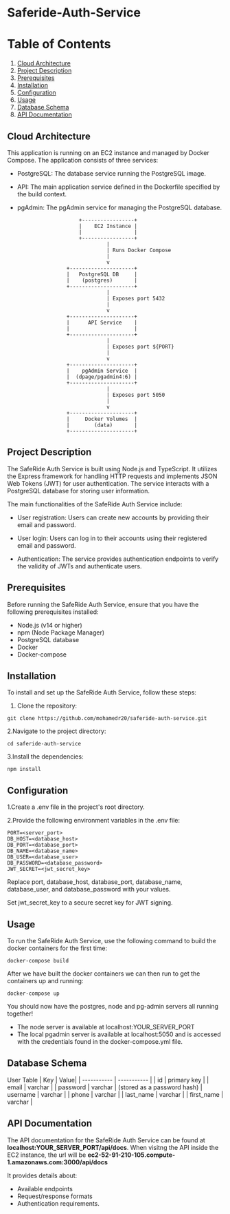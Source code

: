 # Saferide-Auth-Service

# Table of Contents
1. [Cloud Architecture](#CloudArchitecture)
2. [Project Description](#ProjectDescription)
3. [Prerequisites](#Prerequisites)
4. [Installation](#Installation)
5. [Configuration](#Configuration)
6. [Usage](#Usage)
7. [Database Schema](#Database)
8. [API Documentation](#APIDocumentation)

## Cloud Architecture <a name="CloudArchitecture"></a>
This application is running on an EC2 instance and managed by Docker Compose. The application consists of three services:

* PostgreSQL: The database service running the PostgreSQL image.
* API: The main application service defined in the Dockerfile specified by the build context.
* pgAdmin: The pgAdmin service for managing the PostgreSQL database.

                          +-----------------+
                          |    EC2 Instance |
                          |                 |
                          +-----------------+
                                   |
                                   | Runs Docker Compose
                                   |
                                   v
                      +---------------------+
                      |   PostgreSQL DB     |
                      |    (postgres)       |
                      +---------------------+
                                   |
                                   | Exposes port 5432
                                   |
                                   v
                      +---------------------+
                      |      API Service    |
                      |                     |
                      +---------------------+
                                   |
                                   | Exposes port ${PORT}
                                   |
                                   v
                      +---------------------+
                      |    pgAdmin Service  |
                      |  (dpage/pgadmin4:6) |
                      +---------------------+
                                   |
                                   | Exposes port 5050
                                   |
                                   v
                      +---------------------+
                      |     Docker Volumes  |
                      |        (data)       |
                      +---------------------+

## Project Description <a name="ProjectDescription"></a>

The SafeRide Auth Service is built using Node.js and TypeScript. It utilizes the Express framework for handling HTTP requests and implements JSON Web Tokens (JWT) for user authentication. The service interacts with a PostgreSQL database for storing user information.

The main functionalities of the SafeRide Auth Service include:

- User registration: Users can create new accounts by providing their email and password.

- User login: Users can log in to their accounts using their registered email and password.

- Authentication: The service provides authentication endpoints to verify the validity of JWTs and authenticate users.

## Prerequisites <a name="Prerequisites"></a>

Before running the SafeRide Auth Service, ensure that you have the following prerequisites installed:

- Node.js (v14 or higher)
- npm (Node Package Manager)
- PostgreSQL database
- Docker
- Docker-compose

## Installation <a name="Installation"></a>

To install and set up the SafeRide Auth Service, follow these steps:

1. Clone the repository:

```
git clone https://github.com/mohamedr20/saferide-auth-service.git
```

2.Navigate to the project directory:

```
cd saferide-auth-service
```

3.Install the dependencies:

```
npm install
```

## Configuration <a name="Configuration"></a>

1.Create a .env file in the project's root directory.

2.Provide the following environment variables in the .env file:

```
PORT=<server_port>
DB_HOST=<database_host>
DB_PORT=<database_port>
DB_NAME=<database_name>
DB_USER=<database_user>
DB_PASSWORD=<database_password>
JWT_SECRET=<jwt_secret_key>
```

Replace port, database_host, database_port, database_name, database_user, and database_password with your values.

Set jwt_secret_key to a secure secret key for JWT signing.

## Usage <a name="Usage"></a>

To run the SafeRide Auth Service, use the following command to build the docker containers for the first time:

```
docker-compose build
```

After we have built the docker containers we can then run to get the containers up and running:

```
docker-compose up
```

You should now have the postgres, node and pg-admin servers all running together!

- The node server is available at localhost:YOUR_SERVER_PORT
- The local pgadmin server is available at localhost:5050 and is accessed with the credentials found in the docker-compose.yml file.

## Database Schema

User Table
| Key | Value|
| ----------- | ----------- |
| id | primary key |
| email | varchar |
| password | varchar | (stored as a password hash)
| username | varchar |
| phone | varchar |
| last_name | varchar |
| first_name | varchar |

## API Documentation

The API documentation for the SafeRide Auth Service can be found at **localhost:YOUR_SERVER_PORT/api/docs**.
When visitng the API inside the EC2 instance, the url will be **ec2-52-91-210-105.compute-1.amazonaws.com:3000/api/docs**

It provides details about:

- Available endpoints
- Request/response formats
- Authentication requirements.

